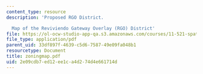 ```yaml
---
content_type: resource
description: 'Proposed RGO District.

  Map of the Reviviendo Gateway Overlay (RGO) District'
file: https://ol-ocw-studio-app-qa.s3.amazonaws.com/courses/11-521-spatial-database-management-and-advanced-geographic-information-systems-spring-2003/2e09cdb7ed12ee1ca4d274d4e661714d_zoningmap.pdf
file_type: application/pdf
parent_uid: 33df897f-4639-c5d6-7587-49e09fa048b1
resourcetype: Document
title: zoningmap.pdf
uid: 2e09cdb7-ed12-ee1c-a4d2-74d4e661714d
---
```

